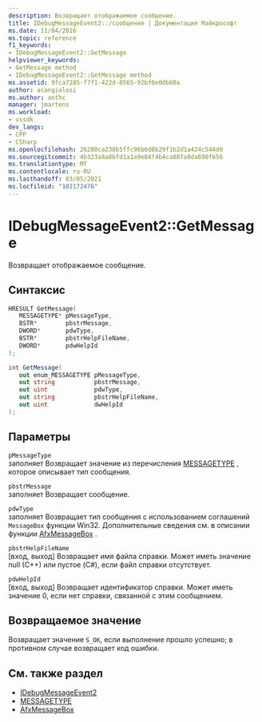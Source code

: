 ```yaml
---
description: Возвращает отображаемое сообщение.
title: IDebugMessageEvent2::/сообщение | Документация Майкрософт
ms.date: 11/04/2016
ms.topic: reference
f1_keywords:
- IDebugMessageEvent2::GetMessage
helpviewer_keywords:
- GetMessage method
- IDebugMessageEvent2::GetMessage method
ms.assetid: 9fca7285-f7f1-422d-8565-92bf0e0db60a
author: acangialosi
ms.author: anthc
manager: jmartens
ms.workload:
- vssdk
dev_langs:
- CPP
- CSharp
ms.openlocfilehash: 26280ca238b5ffc96b0d8b29f1b2d1a424c544d0
ms.sourcegitcommit: 4b323a8a8bfd1a1a9e84f4b4ca88fa8da690f656
ms.translationtype: MT
ms.contentlocale: ru-RU
ms.lasthandoff: 03/05/2021
ms.locfileid: "102172476"
---
```

# <a name="idebugmessageevent2getmessage"></a>IDebugMessageEvent2::GetMessage
Возвращает отображаемое сообщение.

## <a name="syntax"></a>Синтаксис

```cpp
HRESULT GetMessage( 
   MESSAGETYPE* pMessageType,
   BSTR*        pbstrMessage,
   DWORD*       pdwType,
   BSTR*        pbstrHelpFileName,
   DWORD*       pdwHelpId
);
```

```csharp
int GetMessage( 
   out enum_MESSAGETYPE pMessageType,
   out string           pbstrMessage,
   out uint             pdwType,
   out string           pbstrHelpFileName,
   out uint             dwHelpId
);
```

## <a name="parameters"></a>Параметры
`pMessageType`\
заполняет Возвращает значение из перечисления [MESSAGETYPE](../../../extensibility/debugger/reference/messagetype.md) , которое описывает тип сообщения.

`pbstrMessage`\
заполняет Возвращает сообщение.

`pdwType`\
заполняет Возвращает тип сообщения с использованием соглашений `MessageBox` функции Win32. Дополнительные сведения см. в описании функции [AfxMessageBox](/cpp/mfc/reference/cstring-formatting-and-message-box-display#afxmessagebox) .

`pbstrHelpFileName`\
[вход, выход] Возвращает имя файла справки. Может иметь значение null (C++) или пустое (C#), если файл справки отсутствует.

`pdwHelpId`\
[вход, выход] Возвращает идентификатор справки. Может иметь значение 0, если нет справки, связанной с этим сообщением.

## <a name="return-value"></a>Возвращаемое значение
 Возвращает значение `S_OK`, если выполнение прошло успешно; в противном случае возвращает код ошибки.

## <a name="see-also"></a>См. также раздел
- [IDebugMessageEvent2](../../../extensibility/debugger/reference/idebugmessageevent2.md)
- [MESSAGETYPE](../../../extensibility/debugger/reference/messagetype.md)
- [AfxMessageBox](/cpp/mfc/reference/cstring-formatting-and-message-box-display#afxmessagebox)
